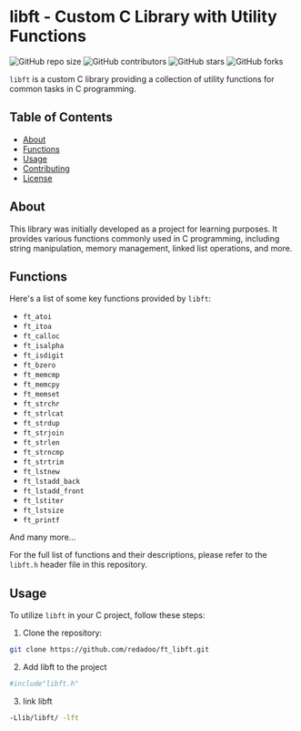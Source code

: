 # libft - Custom C Library with Utility Functions

![GitHub repo size](https://img.shields.io/github/repo-size/redadoo/ft_libft)
![GitHub contributors](https://img.shields.io/github/contributors/redadoo/ft_libft)
![GitHub stars](https://img.shields.io/github/stars/redadoo/ft_libft?style=social)
![GitHub forks](https://img.shields.io/github/forks/redadoo/ft_libft?style=social)

`libft` is a custom C library providing a collection of utility functions for common tasks in C programming.

## Table of Contents

- [About](#about)
- [Functions](#functions)
- [Usage](#usage)
- [Contributing](#contributing)
- [License](#license)

## About

This library was initially developed as a project for learning purposes. It provides various functions commonly used in C programming, including string manipulation, memory management, linked list operations, and more.

## Functions

Here's a list of some key functions provided by `libft`:

- `ft_atoi`
- `ft_itoa`
- `ft_calloc`
- `ft_isalpha`
- `ft_isdigit`
- `ft_bzero`
- `ft_memcmp`
- `ft_memcpy`
- `ft_memset`
- `ft_strchr`
- `ft_strlcat`
- `ft_strdup`
- `ft_strjoin`
- `ft_strlen`
- `ft_strncmp`
- `ft_strtrim`
- `ft_lstnew`
- `ft_lstadd_back`
- `ft_lstadd_front`
- `ft_lstiter`
- `ft_lstsize`
- `ft_printf`

And many more...

For the full list of functions and their descriptions, please refer to the `libft.h` header file in this repository.

## Usage

To utilize `libft` in your C project, follow these steps:

1. Clone the repository:

```bash
git clone https://github.com/redadoo/ft_libft.git
```

2. Add libft to the project
```bash
#include"libft.h"
```

3. link libft
```bash
-Llib/libft/ -lft
```
